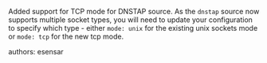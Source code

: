 Added support for TCP mode for DNSTAP source. As the `dnstap` source now supports multiple socket types, you will need to update your configuration to specify which type - either `mode: unix` for the existing unix sockets mode or `mode: tcp` for the new tcp mode.

authors: esensar
